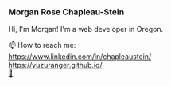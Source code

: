### Morgan Rose Chapleau-Stein

Hi, I'm Morgan! I'm a web developer in Oregon. 

📫 How to reach me:</br>
https://www.linkedin.com/in/chapleaustein/ </br>
https://yuzuranger.github.io/ </br>
<a href="mailto:m.chapleaustein@gmail.com" target="_blank">📧</a>


<!--
**YuzuRanger/YuzuRanger** is a ✨ _special_ ✨ repository because its `README.md` (this file) appears on your GitHub profile.

Here are some ideas to get you started:

- 🔭 I’m currently working on ...
- 🌱 I’m currently learning ...
- 👯 I’m looking to collaborate on ...
- 🤔 I’m looking for help with ...
- 💬 Ask me about ...
- 📫 How to reach me: ...
- 😄 Pronouns: ...
- ⚡ Fun fact: ...
-->
